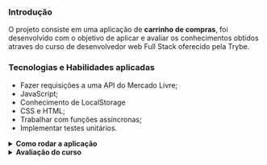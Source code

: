 ### Introdução
O projeto consiste em uma aplicação de **carrinho de compras**, foi desenvolvido com o objetivo de aplicar e avaliar os conhecimentos obtidos atraves do curso de desenvolvedor web Full Stack oferecido pela Trybe.

### Tecnologias e Habilidades aplicadas 

- Fazer requisições a uma API do Mercado Livre;
- JavaScript;
- Conhecimento de LocalStorage
- CSS e HTML;
- Trabalhar com funções assíncronas;
- Implementar testes unitários.


<details>
<summary><strong>Como rodar a aplicação</strong></summary><br />
 
* No terminal clone o repositorio atraves do comando:
 
    * `git clone git@github.com:gabrielbins/shopping-cart.git`
 * Instale as dependências:
    * `npm install`
 
* Rode a aplicação atraves da extensão **Go Live** do **VSCode**
</details>





<details>
<summary><strong>Avaliação do curso</strong></summary><br />
### Termos de acordos

Ao iniciar este projeto, você concorda com as diretrizes do Código de Ética e Conduta e do Manual da Pessoa Estudante da Trybe..

# Boas vindas ao repositório do projeto de Carrinho de Compras!

Você já usa o GitHub diariamente para desenvolver os exercícios, certo? Agora, para desenvolver os projetos, você deverá seguir as instruções a seguir. Fique atento a cada passo, e se tiver qualquer dúvida, nos envie por _Slack_! #vqv 🚀

Aqui você vai encontrar os detalhes de como estruturar o desenvolvimento do seu projeto a partir desse repositório, utilizando uma branch específica e um _Pull Request_ para colocar seus códigos.

---

## SUMÁRIO

- [Habilidades](#habilidades)
- [Entregáveis](#entregáveis)
  - [O que será desenvolvido](#o-que-será-desenvolvido)
    - [Protótipo do projeto](#protótipo-do-projeto)
- [Data de entrega](#data-de-entrega)
- [Desenvolvimento](#desenvolvimento)
  - [Antes de começar a desenvolver:](#antes-de-começar-a-desenvolver)
  - [Durante o desenvolvimento](#durante-o-desenvolvimento)
    - [ESLint e Stylelint](#eslint-e-stylelint)
    - [Cypress](#cypress)
    - [Cobertura de testes](#cobertura-de-testes)
    - [Pontos importantes para a implementação dos testes](#pontos-importantes-para-a-implementação-dos-testes)
- [Requisitos do projeto](#requisitos-do-projeto)
  - [API Shopping Cart](#api-shopping-cart)
  - [Observações técnicas](#observações-técnicas)
    - [1. Crie uma listagem de produtos](#1-crie-uma-listagem-de-produtos)
    - [2. Adicione o produto ao carrinho de compras](#2-adicione-o-produto-ao-carrinho-de-compras)
    - [3. Remova o item do carrinho de compras ao clicar nele](#3-remova-o-item-do-carrinho-de-compras-ao-clicar-nele)
    - [4. Carregue o carrinho de compras através do **LocalStorage** ao iniciar a página](#4-carregue-o-carrinho-de-compras-através-do-localstorage-ao-iniciar-a-página)
    - [5. Some o valor total dos itens do carrinho de compras](#5-some-o-valor-total-dos-itens-do-carrinho-de-compras)
    - [6. Crie um botão para limpar o carrinho de compras](#6-crie-um-botão-para-limpar-o-carrinho-de-compras)
    - [7. Adicione um texto de "carregando" durante uma requisição à API](#7-adicione-um-texto-de-carregando-durante-uma-requisição-à-api)
    - [8. Desenvolva testes para atingir 40% de cobertura](#8-desenvolva-testes-para-atingir-40-de-cobertura)
    - [9. Desenvolva testes para atingir 60% de cobertura](#9-desenvolva-testes-para-atingir-60-de-cobertura)
    - [10. Desenvolva testes para atingir 80% de cobertura](#10-desenvolva-testes-para-atingir-80-de-cobertura)
    - [11. Desenvolva testes para atingir 100% de cobertura](#11-desenvolva-testes-para-atingir-100-de-cobertura)
  - [Depois de terminar o desenvolvimento](#depois-de-terminar-o-desenvolvimento)
  - [Revisando um pull request](#revisando-um-pull-request)
- [Avisos finais](#avisos-finais)

---

## Habilidades

Nesse projeto, você será capaz de:

- Fazer requisições a uma API *(Application Programming Interface)* do Mercado Livre;
- Utilizar os seus conhecimentos sobre JavaScript, CSS e HTML;
- Trabalhar com funções assíncronas;
- Implementar testes unitários.

---

# Entregáveis

Para entregar o seu projeto você deverá criar um Pull Request neste repositório.

Lembre-se que você pode consultar nosso conteúdo sobre [Git & GitHub](https://app.betrybe.com/course/fundamentals/git) sempre que precisar!

## O que será desenvolvido

Nesse projeto vocês farão um **carrinho de compras** totalmente dinâmico! E o melhor: consumindo dados diretamente de uma **API!** Isso mesmo. Da sigla em inglês _Application Programming Interface_, uma API é um ponto de contato na internet com determinado serviço. Através de **requisições HTTP** a essa API é possível interagir com ela da forma como quem a criou planejou. Aqui usaremos a API do Mercado Livre para buscarmos produtos à venda.

### Protótipo do projeto

Seu projeto deve ter o comportamento parecido com o do gif abaixo quando finalizado, **não se preocupe em replicar o visual, o gif so ilustra o comportamento**:

![Project Gif](./prototipo.gif)

---

# Data de entrega

  - Projeto individual;
  - Serão `3` dias de projeto.
  - Data de entrega para avaliação final do projeto: `01/11/2021 - 14:00h`.

---

# Desenvolvimento

⚠️ É importante que seus arquivos tenham exatamente estes nomes! ⚠️

O seu Pull Request deverá conter os arquivos `index.html`, `style.css` e `script.js`, que conterão seu código HTML, CSS e JavaScript, respectivamente.

Caso você faça o download de bibliotecas externas, utilize o diretório `libs` (a partir da raiz do projeto) para colocar os arquivos (*.css, *.js, etc...) baixados.

Você pode adicionar outros arquivos se julgar necessário. Qualquer dúvida, procure a monitoria.

## Antes de começar a desenvolver:

1. Clone o repositório
  * `git clone git@github.com:tryber/sd-016-b-project-shopping-cart.git`.
  * Entre na pasta do repositório que você acabou de clonar:
    * `cd sd-016-b-project-shopping-cart`

2. Instale as dependências e inicialize o projeto
  * Instale as dependências:
    * `npm install`

3. Crie uma branch a partir da branch `master`
  * Verifique que você está na branch `master`
    * Exemplo: `git branch`
  * Se não estiver, mude para a branch `master`
    * Exemplo: `git checkout master`
  * Agora, crie uma branch onde você vai guardar os `commits` do seu projeto
    * Você deve criar uma branch no seguinte formato: `nome-sobrenome-nome-do-projeto`
    * Exemplo: `git checkout -b maria-silva-shopping-cart`

4. Quando fizer mudanças, adicione-as ao _stage_ do Git e faça um `commit`
  * Verifique que as mudanças ainda não estão no _stage_
    * Exemplo: `git status` (devem aparecer listados os novos arquivos em vermelho)
  * Adicione o novo arquivo ao _stage_ do Git
      * Exemplo:
        * `git add .` (adicionando todas as mudanças - _que estavam em vermelho_ - ao stage do Git)
        * `git status` (devem aparecer listados os arquivos em verde)
  * Faça o `commit` inicial
      * Exemplo:
        * `git commit -m 'iniciando o projeto. VAMOS COM TUDO :rocket:'` (fazendo o primeiro commit)
        * `git status` (deve aparecer uma mensagem tipo _nothing to commit_ )

5. Adicione a sua branch com o novo `commit` ao repositório remoto
  * Usando o exemplo anterior: `git push -u origin maria-silva-shopping-cart`

6. Crie um novo `Pull Request` _(PR)_
  * Vá até a página de _Pull Requests_ do [repositório no GitHub](https://github.com/tryber/sd-016-b-project-shopping-cart/pulls)
  * Clique no botão verde _"New pull request"_
  * Clique na caixa de seleção _"Compare"_ e escolha a sua branch **com atenção**
  * Clique no botão verde _"Create pull request"_
  * Adicione uma descrição para o _Pull Request_, um título claro que o identifique, e clique no botão verde _"Create pull request"_
  * **Não se preocupe em preencher mais nada por enquanto!**
  * Volte até a [página de _Pull Requests_ do repositório](https://github.com/tryber/sd-016-b-project-shopping-cart/pulls) e confira que o seu _Pull Request_ está criado

---

## Durante o desenvolvimento

* Faça `commits` das alterações que você fizer no código regularmente;

* Lembre-se de sempre após um ~~(ou alguns)~~ `commits` atualizar o repositório remoto (o famoso `git push`);

* Os comandos que você utilizará com mais frequência são:

  1. `git status` _(para verificar o que está em vermelho - fora do stage - e o que está em verde - no stage)_;

  2. `git add` _(para adicionar arquivos ao stage do Git)_;

  3. `git commit` _(para criar um commit com os arquivos que estão no stage do Git)_;

  4. `git push -u nome-da-branch` _(para enviar o commit para o repositório remoto na primeira vez que fizer o `push` de uma nova branch)_;

  5. `git push` _(para enviar o commit para o repositório remoto após o passo anterior)_.

---

### ESLint e Stylelint

Para garantir a qualidade do código, vamos utilizar neste projeto os linters `ESLint` e `Stylelint`.
Assim o código estará alinhado com as boas práticas de desenvolvimento, sendo mais legível
e de fácil manutenção! Para rodá-los localmente no projeto, execute os comandos abaixo:

```bash
  npm run lint
  npm run lint:styles
```

Em caso de dúvidas, confira o material do course sobre [ESLint e Stylelint](https://app.betrybe.com/course/real-life-engineer/eslint).

⚠️ Lembre-se que o seu projeto só será avaliado se estiver passando pelos _checks_ do **linter**.

---

### Cypress

Cypress é uma ferramenta de teste de front-end desenvolvida para a web.
Você pode rodar o cypress localmente para verificar se seus requisitos estão passando, para isso execute um dos seguintes comandos:

Para executar os testes apenas no terminal:

```bash
npm test
```

Para executar os testes e vê-los rodando em uma janela de navegador:

```bash
npm run cypress:open
```

***ou***

```bash
npx cypress open
```

Após executar um dos dois comandos acima, será aberta uma janela de navegador e então basta clicar no nome do arquivo de teste que quiser executar (project.spec.js), ou para executar todos os testes clique em Run all specs

Você também pode assistir a [este](https://vimeo.com/539240375/a116a166b9) vídeo 😉🎙

**Para rodar o cypress é preciso ter rodado o comando npm install anteriormente.**

---

### Cobertura de testes

Neste projeto, você irá implementar testes para quatro funções e, para avaliá-los, será utilizado a cobertura de testes.

Essa cobertura avalia a eficácia dos testes implementados de acordo com os requisitos, determinando se cobrem o que foi pedido ou não.

**Será testado apenas as quatros funções pedidas, e não toda a aplicação!**

Conforme você for realizando o projeto, a porcentagem da cobertura irá aumentar. Será avaliado 40%, 60%, 80%, e, por fim, 100% dos testes.

Para executar a cobertura de testes, rode o comando abaixo:

```bash
npm run test:coverage
```

Verifique com `npm test` se todos os itens da cobertura dos testes estão passando corretamente. **Atenção**: cuidado com eventuais falso-positivos!

### Pontos importantes para a implementação dos testes

Disponibilizamos a API simulada para você implementar seus testes. Isso significa que será possível simular o consumo de todos os dados da API dentro do seu ambiente de testes, de forma segura e independente de fatores externos que possam ocorrer.

- As funções `fetchProducts` e `fetchItem` devem ser implementadas por você;
- O `window.fetch` está definido em todos os testes, ou seja, será possível usar a função `fetch` dentro do seu ambiente de testes sem precisar importar ou instalar bibliotecas;
- Utilize o `localStorage.getItem` e o `localStorage.setItem` normalmente no ambiente de teste, pois a simulação dele está pronta para ser chamada quando necessário.
- Para nosso ambiente de testes, o `fetch` está limitado a atender somente a configuração da API referente ao projeto;
- Deseja checar se uma função foi chamada? Ou se foi chamada com um argumento específico? Que tal dar uma olhada nos matchers da [documentação](https://jestjs.io/pt-BR/docs/expect#tohavebeencalled).

---

# Requisitos do projeto

## API Shopping Cart

O [manual da API do Mercado Livre](https://developers.mercadolivre.com.br/pt_br/itens-e-buscas) contém muitas informações sobre ela. Utilizaremos alguns dos _endpoints_, e a forma de uso está detalhada no primeiro requisito.

## Observações técnicas

A seguir, estão listados como será a avaliação do seu projeto e todos os requisitos que devem ser cumpridos. Leia-os atentamente e siga à risca o que for pedido. Em particular, **atente-se para os nomes de classes que alguns elementos de seu projeto devem possuir**. O não cumprimento de um requisito, total ou parcialmente, impactará em sua avaliação.

### 1. Crie uma listagem de produtos

Você deve criar uma listagem de produtos que devem ser consultados através da API do Mercado Livre.

Para isso, você terá de implementar a função `fetchProducts` que já está criada no arquivo `fetchProducts.js` que se encontra dentro da pasta `helpers`. Mas atenção, dentro do arquivo `fetchProducts.js` deve ser implementada **apenas** a função `fetchProducts`.

A função `fetchProducts` que você irá implementar, deve consumir o seguinte _endpoint_:

```javascript
"https://api.mercadolibre.com/sites/MLB/search?q=$QUERY"
```
Onde `$QUERY` deve ser o valor da sua busca. Para este trabalho, a busca deve ser **obrigatoriamente** o termo `computador`.

O retorno desse _endpoint_ será algo no formato `json`. Por exemplo, se for pesquisado "computador":
```json
{
    "site_id": "MLB",
    "query": "computador",
    "paging": {
        "total": 406861,
        "offset": 0,
        "limit": 50,
        "primary_results": 1001
    },
    "results": [
        {
            "id": "MLB1341925291",
            "site_id": "MLB",
            "title": "Processador Intel Core I5-9400f 6 Núcleos 128 Gb",
            "seller": {
                "id": 385471334,
                "permalink": null,
                "power_seller_status": null,
                "car_dealer": false,
                "real_estate_agency": false,
                "tags": []
            },
            "price": 899,
            "currency_id": "BRL",
            "available_quantity": 1,
            "sold_quantity": 0,
            "buying_mode": "buy_it_now",
            "listing_type_id": "gold_pro",
            "stop_time": "2039-10-10T04:00:00.000Z",
            "condition": "new",
            "permalink": "https://www.mercadolivre.com.br/processador-intel-core-i5-9400f-6-nucleos-128-gb/p/MLB13953199",
            "thumbnail": "http://mlb-s2-p.mlstatic.com/813265-MLA32241773956_092019-I.jpg",
            "accepts_mercadopago": true,
            "installments": {
                "quantity": 12,
                "amount": 74.92,
                "rate": 0,
                "currency_id": "BRL"
            },
            "address": {
                "state_id": "BR-SP",
                "state_name": "São Paulo",
                "city_id": "BR-SP-27",
                "city_name": "São José dos Campos"
            },
            "shipping": {
                "free_shipping": true,
                "mode": "me2",
                "tags": [
                    "fulfillment",
                    "mandatory_free_shipping"
                ],
                "logistic_type": "fulfillment",
                "store_pick_up": false
            },
            "seller_address": {
                "id": "",
                "comment": "",
                "address_line": "",
                "zip_code": "",
                "country": {
                    "id": "BR",
                    "name": "Brasil"
                },
                "state": {
                    "id": "BR-SP",
                    "name": "São Paulo"
                },
                "city": {
                    "id": "BR-SP-27",
                    "name": "São José dos Campos"
                },
                "latitude": "",
                "longitude": ""
            },
            "attributes": [
                {
                    "source": 1,
                    "id": "ALPHANUMERIC_MODEL",
                    "value_id": "6382478",
                    "value_struct": null,
                    "values": [
                        {
                            "name": "BX80684I59400F",
                            "struct": null,
                            "source": 1,
                            "id": "6382478"
                        }
                    ],
                    "attribute_group_id": "OTHERS",
                    "name": "Modelo alfanumérico",
                    "value_name": "BX80684I59400F",
                    "attribute_group_name": "Outros"
                },
                {
                    "id": "BRAND",
                    "value_struct": null,
                    "attribute_group_name": "Outros",
                    "attribute_group_id": "OTHERS",
                    "source": 1,
                    "name": "Marca",
                    "value_id": "15617",
                    "value_name": "Intel",
                    "values": [
                        {
                            "id": "15617",
                            "name": "Intel",
                            "struct": null,
                            "source": 1
                        }
                    ]
                },
                {
                    "name": "Condição do item",
                    "value_id": "2230284",
                    "attribute_group_id": "OTHERS",
                    "attribute_group_name": "Outros",
                    "source": 1,
                    "id": "ITEM_CONDITION",
                    "value_name": "Novo",
                    "value_struct": null,
                    "values": [
                        {
                            "id": "2230284",
                            "name": "Novo",
                            "struct": null,
                            "source": 1
                        }
                    ]
                },
                {
                    "id": "LINE",
                    "value_name": "Core i5",
                    "attribute_group_id": "OTHERS",
                    "attribute_group_name": "Outros",
                    "name": "Linha",
                    "value_id": "7769178",
                    "value_struct": null,
                    "values": [
                        {
                            "id": "7769178",
                            "name": "Core i5",
                            "struct": null,
                            "source": 1
                        }
                    ],
                    "source": 1
                },
                {
                    "id": "MODEL",
                    "value_struct": null,
                    "values": [
                        {
                            "id": "6637008",
                            "name": "i5-9400F",
                            "struct": null,
                            "source": 1
                        }
                    ],
                    "attribute_group_id": "OTHERS",
                    "name": "Modelo",
                    "value_id": "6637008",
                    "value_name": "i5-9400F",
                    "attribute_group_name": "Outros",
                    "source": 1
                }
            ],
            "differential_pricing": {
                "id": 33580182
            },
            "original_price": null,
            "category_id": "MLB1693",
            "official_store_id": null,
            "catalog_product_id": "MLB13953199",
            "tags": [
                "brand_verified",
                "good_quality_picture",
                "good_quality_thumbnail",
                "immediate_payment",
                "cart_eligible"
            ],
            "catalog_listing": true
        },
    ]
}
```
A lista de produtos que devem ser exibidos é o _array_ `results` no `JSON` acima.

Após ter implementado com sucesso a função `fetchProducts`, você deve utilizá-la dentro do arquivo `script.js`. **Não** é necessário importá-la, pois o script `fetchProducts.js` já está na estrutura do arquivo HTML, basta chamá-la no escopo principal do arquivo. A partir dos dados obtidos pela função `fetchProducts` você **deve** utilizar a função `createProductItemElement(product)` para criar os componentes _HTML_ referentes a um produto.

Adicione o elemento retornado da função `createProductItemElement(product)` como filho do elemento `<section class="items">`.

**Obs:** as variáveis `sku`, no código fornecido, se referem aos campos `id` retornados pela API.

Hora de testar a implementação da função `fetchProducts`. Dentro da pasta `tests`, que está localizada na raiz do projeto, abra o arquivo `fetchProducts.test.js` e implemente os seguintes testes:

1 - Teste se `fetchProducts` é uma função;

2 - Execute a função `fetchProducts` com o argumento "computador" e teste se `fetch` foi chamada;

3 - Teste se, ao chamar a função `fetchProducts` com o argumento "computador", a função `fetch` utiliza o endpoint "https://api.mercadolibre.com/sites/MLB/search?q=computador";

4 - Teste se o retorno da função `fetchProducts` com o argumento "computador" é uma estrutura de dados igual ao objeto `computadorSearch`, que já está importado no arquivo.

5 - Teste se, ao chamar a função `fetchProducts` sem argumento, retorna um erro com a mensagem: `You must provide an url`. **Dica:** Lembre-se de usar o `new Error('mensagem esperada aqui')` para comparar com o objeto retornado da API.

Use o comando `npm test` para verificar se seus testes estão passando.

OBS: Você deve implementar os 5 requisitos, independente do que for suficiente para a cobertura de testes.

### 2. Adicione o produto ao carrinho de compras

Cada produto na página _HTML_ possui um botão com o nome `Adicionar ao carrinho!`.

Ao clicar nesse botão você deve realizar uma requisição. Para isso, acesse o arquivo `fetchItem.js`, que se encontra dentro da pasta `helpers`. Lá, você deverá implementar **apenas** a função `fetchItem`.

A função `fetchItem` que você irá implementar, deve consumir o seguinte _endpoint_:

```javascript
"https://api.mercadolibre.com/items/$ItemID"
```
onde `$ItemID` deve ser o valor `id` do item selecionado.

Quando colocado o id `MLB1341706310` retorno desse _endpoint_ será algo no formato:
```JSON
{
    "id": "MLB1341706310",
    "site_id": "MLB",
    "title": "Processador Amd Ryzen 5 2600 6 Núcleos 64 Gb",
    "subtitle": null,
    "seller_id": 245718870,
    "category_id": "MLB1693",
    "official_store_id": 1929,
    "price": 879,
    "base_price": 879,
    "original_price": null,
    "currency_id": "BRL",
    "initial_quantity": 0,
    "available_quantity": 0,
    "sold_quantity": 0,
    ...
    "warranty": "Garantia de fábrica: 3 anos",
    "catalog_product_id": "MLB9196241",
    "domain_id": "MLB-COMPUTER_PROCESSORS",
    "parent_item_id": null,
    "differential_pricing": null,
    "deal_ids": [],
    "automatic_relist": false,
    "date_created": "2019-10-15T18:13:00.000Z",
    "last_updated": "2019-12-20T18:06:54.000Z",
    "health": null,
    "catalog_listing": true
}
```
Preste atenção que o JSON deve conter apenas **um** item.

Após ter implementado com sucesso a função `fetchItem`, você deve utilizá-la dentro do arquivo `script.js`.  **Não** é necessário importá-la, pois o script `fetchProducts.js` já está na estrutura do arquivo HTML, basta chamá-la no escopo principal do arquivo. A partir dos dados obtidos pela função `fetchItem` você **deve** utilizar a função `createCartItemElement()` para criar os componentes _HTML_ referentes a um item do carrinho.

Adicione o elemento retornado da função `createCartItemElement(product)` como filho do elemento `<ol class="cart__items">`.

Hora de testar a implementação da função `fetchItem`. Dentro da pasta `tests`, que está localizada na raiz do projeto, abra o arquivo `fetchItem.test.js` e implemente os seguintes testes:

1 - Teste se `fetchItem` é uma função;

2 - Execute a função `fetchItem` com o argumento do item "MLB1615760527" e teste se `fetch` foi chamada;

3 - Teste se, ao chamar a função `fetchItem` com o argumento do item "MLB1615760527", a função `fetch` utiliza o endpoint "https://api.mercadolibre.com/items/MLB1615760527";

4 - Teste se o retorno da função `fetchItem` com o argumento do item "MLB1615760527" é uma estrutura de dados igual ao objeto `item` que já está importado no arquivo.

5 - Teste se, ao chamar a função `fetchItem` sem argumento, retorna um erro com a mensagem: `You must provide an url`. **Dica:** Lembre-se de usar o `new Error('mensagem esperada aqui')` para comparar com o objeto retornado da API.

Use o comando `npm test` para verificar se seus testes estão passando.

OBS: Você deve implementar os 5 requisitos, independente do que for suficiente para a cobertura de testes.

### 3. Remova o item do carrinho de compras ao clicar nele

Ao clicar no **produto no carrinho de compra**, ele deve ser removido da lista.
Para isso, dentro do arquivo `script.js` você deve procurar pela função `cartItemClickListener(event)` e implementar a lógica necessária para realizar a remoção.

### 4. Carregue o carrinho de compras através do **LocalStorage** ao iniciar a página

Para completar esse requisito, você deve implementar duas funções dentro da pasta `helpers`: `saveCartItems` e `getSavedCartItems`.

A função `saveCartItems` deve salvar os itens do carrinho de compras no `localStorage`, em uma chave denominada `cartItems`. Todas as **adições** e **remoções** devem ser abordadas para que a lista esteja sempre atualizada.

Já a função `getSavedCartItems` deve recuperar os itens do carrinho de compras do `localStorage` quando carregamos a página.
Após ter implementado com sucesso as funções `saveCartItems` e `getSavedCartItems`, você deve utilizá-las dentro do arquivo `script.js`. 

**Atenção:** as funções já estão importadas no `index.html`, então você deve **apenas** implementá-las e chamá-las no escopo principal do arquivo `script.js`.

Além disso, implemente testes para as duas funções de acordo com as seguintes especificações:

> Para a função `saveCartItems`: implemente os testes no arquivo `saveCartItems.test.js` da pasta `tests` que está na raiz do projeto.

- Teste se, ao executar `saveCartItems` com o argumento `<ol><li>Item</li></ol>`, o método `localStorage.setItem` é chamado;

- Teste se, ao executar `saveCartItems` com o argumento `<ol><li>Item</li></ol>`, o método `localStorage.setItem` é chamado com dois parâmetros, sendo o primeiro 'cartItems' e o segundo sendo o valor passado como argumento para `saveCartItems`.

> Para a função `getSavedCartItems`: implemente os testes no arquivo `getSavedCartItems.test.js` da pasta `tests` que está na raiz do projeto.

- Teste se, ao executar `getSavedCartItems`, o método `localStorage.getItem` é chamado;

- Teste se, ao executar `getSavedCartItems`, o método `localStorage.getItem` é chamado com o 'cartItems' como parâmetro.

Use o comando `npm test` para verificar se seus testes estão passando.

OBS: Você deve implementar os 4 requisitos, independente do que for suficiente para a cobertura de testes.

**Atenção:** não altere a estrutura já implementada nos arquivos de testes, apenas adicione os testes dentro do bloco `describe`.



### 5. Some o valor total dos itens do carrinho de compras

Cada vez que se adicionar um item ao carrinho de compras, será necessário somar seus valores e apresentá-los na página principal do projeto. O elemento que tem como filho o preço total dos itens do carrinho deve ter, **obrigatoriamente**, a classe `total-price`.

Obs: Devemos tomar cuidado, pois estamos buscando os dados do produto em uma API. Portanto, é necessário garantir que a API já retornou as informações para somente depois realizar o cálculo da soma.

**Atenção:** ao criar novas funções para resolver este requisito, faça as implementações **sempre** dentro do arquivo `script.js`.

### 6. Crie um botão para limpar o carrinho de compras

Crie um botão para remover todos os itens do carrinho de compras. Ele deve, **obrigatoriamente**, ter a classe `empty-cart`.

**Atenção:** ao criar novas funções para resolver este requisito, faça as implementações **sempre** dentro do arquivo `script.js`.

### 7. Adicione um texto de "carregando" durante uma requisição à API

Uma requisição à API gasta um tempo e durante ele, ficamos sem saber se está tudo certo ou se algo deu errado.
Normalmente é utilizada alguma forma para mostrar a pessoa usuária que a requisição está em andamento.

* Crie um elemento que contenha o texto "carregando...", que deve ser exibido em algum lugar da página;
* Este elemento deve ser mostrado **apenas durante** a requisição à API;
* Este elemento deve **obrigatoriamente** ter a classe `loading`;

***spoiler-alert***: você pode criar uma função que adicione ao DOM o elemento com o texto "carregando" e outra para retirá-lo, o que acha?

**Atenção:** ao criar novas funções para resolver este requisito, faça as implementações **sempre** dentro do arquivo `script.js`.

### 8. Desenvolva testes para atingir 40% de cobertura

> Implemente os testes nos arquivos da pasta `tests` que está na raiz do projeto.

Foi pedido que você realize testes em determinadas funções, mas quem avalia os testes? Para isso se tem a cobertura de testes. Ela é muito importante para garantir que os requisitos testados estejam cobrindo o que se foi pedido.

**Não se esqueça de que a cobertura irá checar apenas as funções que estão sendo testadas, e não toda a aplicação!**

#### O que será avaliado

- Será avaliado se os testes implementados atigem 40% da cobertura de testes.

### 9. Desenvolva testes para atingir 60% de cobertura

> Implemente os testes nos arquivos da pasta `tests` que está na raiz do projeto.

**A cobertura de testes irá checar apenas as funções que estão sendo testadas, e não toda a aplicação!**

#### O que será avaliado

- Será avaliado se os testes implementados atigem 60% da cobertura de testes.

### 10. Desenvolva testes para atingir 80% de cobertura

> Implemente os testes nos arquivos da pasta `tests` que está na raiz do projeto.

**A cobertura de testes irá checar apenas as funções que estão sendo testadas, e não toda a aplicação!**

#### O que será avaliado

- Será avaliado se os testes implementados atigem 80% da cobertura de testes.

### 11. Desenvolva testes para atingir 100% de cobertura

> Implemente os testes nos arquivos da pasta `tests` que está na raiz do projeto.

**A cobertura de testes irá checar apenas as funções que estão sendo testadas, e não toda a aplicação!**

#### O que será avaliado

- Será avaliado se os testes implementados atigem 100% da cobertura de testes.

---

## Depois de terminar o desenvolvimento

Para sinalizar que o seu projeto está pronto para o _"Code Review"_ dos seus colegas, faça o seguinte:

* Vá até a página **DO SEU** _Pull Request_, adicione a label de _"code-review"_ e marque seus colegas:

  * No menu à direita, clique no _link_ **"Labels"** e escolha a _label_ **code-review**;

  * No menu à direita, clique no _link_ **"Assignees"** e escolha **o seu usuário**;

  * No menu à direita, clique no _link_ **"Reviewers"** e digite `students`, selecione o time `tryber/students-sd-00`.

Caso tenha alguma dúvida, [aqui tem um video explicativo](https://vimeo.com/362189205).

---

## Revisando um pull request

Use o conteúdo sobre [Code Review](https://course.betrybe.com/real-life-engineer/code-review/) para te ajudar a revisar os _Pull Requests_.

---

# Avisos finais

Ao finalizar e submeter o projeto, não se esqueça de avaliar sua experiência preenchendo o formulário. Leva menos de 3 minutos!

Link: [FORMULÁRIO DE AVALIAÇÃO DE PROJETO](https://be-trybe.typeform.com/to/ZTeR4IbH)

O avaliador automático não necessariamente avalia seu projeto na ordem em que os requisitos aparecem no readme. Isso acontece para deixar o processo de avaliação mais rápido. Então, não se assuste se isso acontecer, ok?

</details>
